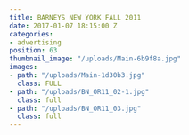 ```yaml
---
title: BARNEYS NEW YORK FALL 2011
date: 2017-01-07 18:15:00 Z
categories:
- advertising
position: 63
thumbnail_image: "/uploads/Main-6b9f8a.jpg"
images:
- path: "/uploads/Main-1d30b3.jpg"
  class: FULL
- path: "/uploads/BN_OR11_02-1.jpg"
  class: full
- path: "/uploads/BN_OR11_03.jpg"
  class: full
---
```


